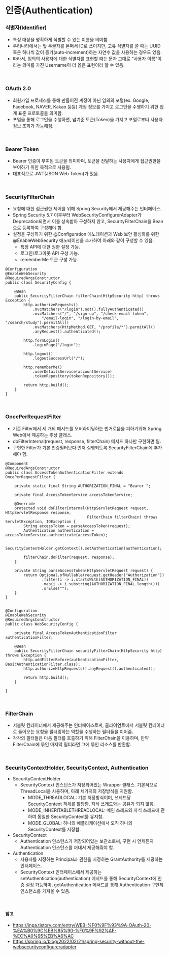 # 인증(Authentication)

### 식별자(Identifier)
* 특정 대상을 명확하게 식별할 수 있는 이름을 의미함.
* 우리나라에서는 앞 두글자를 본떠서 ID로 쓰이지만, 고유 식별자를 쓸 때는 UUID 혹은 하나씩 값이 증가(auto-increment)하는 자연수 값을 사용하는 경우도 있음.
* 따라서, 임의의 사용자에 대한 식별자를 표현할 때는 문자 그대로 "사용자 이름"이라는 의미를 가진 Username이 더 옳은 표현이라 할 수 있음.

<br>

### OAuth 2.0
* 회원가입 프로세스를 통해 만들어진 계정이 아닌 임의의 포털(ex. Google, Facebook, NAVER, Kakao 등등) 계정 정보를 가지고 로그인을 수행하기 위한 업계 표준 프로토콜을 의미함.
* 포털을 통해 로그인을 수행하면, 넘겨준 토큰(Token)을 가지고 포털로부터 사용자 정보 조회가 가능해짐.

<br>

### Bearer Token
* Bearer 인증이 부여된 토큰을 의미하며, 토큰을 전달하는 사용자에게 접근권한을 부여하기 위한 목적으로 사용됨.
* 대표적으로 JWT(JSON Web Token)가 있음.

<br>

### SecurityFilterChain
* 요청에 대한 접근권한 제어를 위해 Spring Security에서 제공해주는 인터페이스.
* Spring Security 5.7 이후부터 WebSecurityConfigurerAdapter가 Deprecation되면서 이를 상속받아 구성하지 않고, SecurityFilterChain을 Bean으로 등록하여 구성해야 함.
* 설정을 구성하기 위한 @Configuration 애노테이션과 Web 보안 활성화를 위한 @EnableWebSecurity 애노테이션을 추가하여 아래와 같이 구성할 수 있음.
  * 특정 API에 대한 권한 설정 가능.
  * 로그인/로그아웃 API 구성 가능.
  * rememberMe 토큰 구성 가능.
```
@Configuration
@EnableWebSecurity
@RequiredArgsConstructor
public class SecurityConfig {

    @Bean
    public SecurityFilterChain filterChain(HttpSecurity http) throws Exception {
        http.authorizeRequests()
            .mvcMatchers("/login").not().fullyAuthenticated()
            .mvcMatchers("/", "/sign-up", "/check-email-token",
                "/email-login", "/login-by-email", "/search/study").permitAll()
            .mvcMatchers(HttpMethod.GET, "/profile/*").permitAll()
            .anyRequest().authenticated();

        http.formLogin()
            .loginPage("/login");

        http.logout()
            .logoutSuccessUrl("/");

        http.rememberMe()
            .userDetailsService(accountService)
            .tokenRepository(tokenRepository());

        return http.build();
    }
}
```

<br>

### OncePerRequestFilter
* 기존 Filter에서 세 개의 메서드를 오버라이딩하는 번거로움을 피하기위해 Spring Web에서 제공하는 추상 클래스.
* doFilterInternal(request, response, filterChain) 메서드 하나만 구현하면 됨.
* 구현한 Filter가 기본 인증필터보다 먼저 실행되도록 SecurityFilterChain에 추가해야 함.

```
@Component
@RequiredArgsConstructor
public class AccessTokenAuthenticationFilter extends OncePerRequestFilter {

    private static final String AUTHORIZATION_FINAL = "Bearer ";

    private final AccessTokenService accessTokenService;

    @Override
    protected void doFilterInternal(HttpServletRequest request, HttpServletResponse response,
                                    FilterChain filterChain) throws ServletException, IOException {
        String accessToken = parseAccessToken(request);
        Authentication authentication = accessTokenService.authenticate(accessToken);

        SecurityContextHolder.getContext().setAuthentication(authentication);

        filterChain.doFilter(request, response);
    }

    private String parseAccessToken(HttpServletRequest request) {
        return Optional.ofNullable(request.getHeader("Authorization"))
                .filter(i -> i.startsWith(AUTHORIZATION_FINAL))
                .map(i -> i.substring(AUTHORIZATION_FINAL.length()))
                .orElse("");
    }
}


@Configuration
@EnableWebSecurity
@RequiredArgsConstructor
public class WebSecurityConfig {

    private final AccessTokenAuthenticationFilter authenticationFilter;

    @Bean
    public SecurityFilterChain securityFilterChain(HttpSecurity http) throws Exception {
        http.addFilterBefore(authenticationFilter, BasicAuthenticationFilter.class);
        http.authorizeHttpRequests().anyRequest().authenticated();

        return http.build();
    }

}
```

<br>

### FilterChain
* 서블릿 컨테이너에서 제공해주는 인터페이스로써, 클라이언트에서 서블릿 컨테이너로 들어오는 요청을 필터링하는 역할을 수행하는 필터들을 이어줌.
* 각각의 필터들은 다음 필터를 호출하기 위해 FilterChain을 이용하며, 만약 FilterChain에 묶인 마지막 필터라면 그에 묶인 리소스를 반환함.

<br>

### SecurityContextHolder, SecurityContext, Authentication
* SecurityContextHolder
  * SecurityContext 인스턴스가 저장되어있는 Wrapper 클래스. 기본적으로 ThreadLocal을 사용하며, 아래 세가지의 저장방식을 지원함.
    * MODE_THREADLOCAL: 기본 저장방식이며, 쓰레드당 SecurityContext 객체를 할당함. 자식 쓰레드와는 공유가 되지 않음.
    * MODE_INHERITABLETHREADLOCAL: 메인 쓰레드와 자식 쓰레드에 관하여 동일한 SecurityContext를 유지함.
    * MODE_GLOBAL: 하나의 애플리케이션에서 오직 하나의 SecurityContext를 저장함.
* SecurityContext
  * Authentication 인스턴스가 저장되어있는 보관소로써, 구현 시 언제든지 Authentication 인스턴스를 꺼내서 제공해줘야 함.
* Authentication
  * 사용자를 지정하는 Principal과 권한을 지정하는 GrantAuthority를 제공하는 인터페이스.
  * SecurityContext 인터페이스에서 제공하는 setAuthentication(authentication) 메서드를 통해 SecurityContext에 인증 설정 가능하며, getAuthentication 메서드를 통해 Authentication 구현체 인스턴스를 가져올 수 있음.

<br>

#### 참고
* https://inpa.tistory.com/entry/WEB-%F0%9F%93%9A-OAuth-20-%EA%B0%9C%EB%85%90-%F0%9F%92%AF-%EC%A0%95%EB%A6%AC
* https://spring.io/blog/2022/02/21/spring-security-without-the-websecurityconfigureradapter
